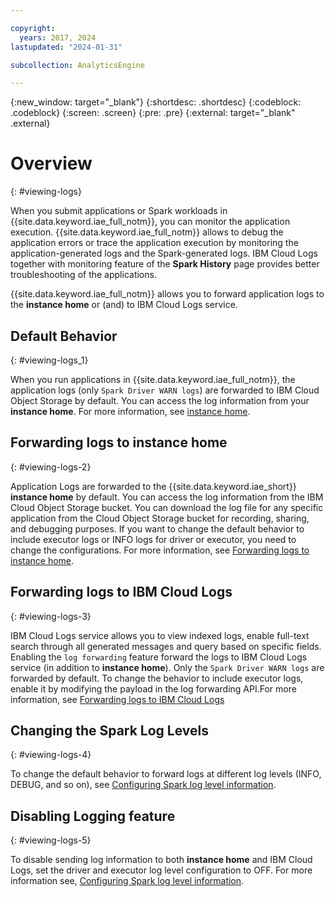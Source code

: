 ```yaml
---

copyright:
  years: 2017, 2024
lastupdated: "2024-01-31"

subcollection: AnalyticsEngine

---
```



{:new_window: target="_blank"}
{:shortdesc: .shortdesc}
{:codeblock: .codeblock}
{:screen: .screen}
{:pre: .pre}
{:external: target="_blank" .external}

# Overview
{: #viewing-logs}

When you submit applications or Spark workloads in {{site.data.keyword.iae_full_notm}}, you can monitor the application execution. {{site.data.keyword.iae_full_notm}} allows to debug the application errors or trace the application execution by monitoring the application-generated logs and the Spark-generated logs. IBM Cloud Logs together with monitoring feature of the **Spark History** page provides better troubleshooting of the applications.

{{site.data.keyword.iae_full_notm}} allows you to forward application logs to the **instance home** or (and) to IBM Cloud Logs service.

## Default Behavior
{: #viewing-logs_1}


When you run applications in {{site.data.keyword.iae_full_notm}}, the application logs (only `Spark Driver WARN logs`) are forwarded to IBM Cloud Object Storage by default. You can access the log information from your **instance home**. For more information, see [instance home](https://cloud.ibm.com/docs/AnalyticsEngine?topic=AnalyticsEngine-cos-concepts).


## Forwarding logs to instance home
{: #viewing-logs-2}


Application Logs are forwarded to the {{site.data.keyword.iae_short}} **instance home** by default. You can access the log information from the IBM Cloud Object Storage bucket. You can download the log file for any specific application from the Cloud Object Storage bucket for recording, sharing, and debugging purposes. If you want to change the default behavior to include executor logs or INFO logs for driver or executor, you need to change the configurations. For more information, see [Forwarding logs to instance home](/docs/AnalyticsEngine?topic=AnalyticsEngine-viewing-logs_1).

## Forwarding logs to IBM Cloud Logs
{: #viewing-logs-3}


IBM Cloud Logs service allows you to view indexed logs, enable full-text search through all generated messages and query based on specific fields. Enabling the `log forwarding` feature forward the logs to IBM Cloud Logs service (in addition to **instance home**). Only the `Spark Driver WARN logs` are forwarded by default. To change the behavior to include executor logs, enable it by modifying the payload in the log forwarding API.For more information, see [Forwarding logs to IBM Cloud Logs](/docs/AnalyticsEngine?topic=AnalyticsEngine-platform-logs)

## Changing the Spark Log Levels
{: #viewing-logs-4}


To change the default behavior to forward logs at different log levels (INFO, DEBUG, and so on), see [Configuring Spark log level information](/docs/AnalyticsEngine?topic=AnalyticsEngine-config_log).


## Disabling Logging feature
{: #viewing-logs-5}


To disable sending log information to both **instance home** and IBM Cloud Logs, set the driver and executor log level configuration to OFF. For more information see, [Configuring Spark log level information](/docs/AnalyticsEngine?topic=AnalyticsEngine-config_log).
